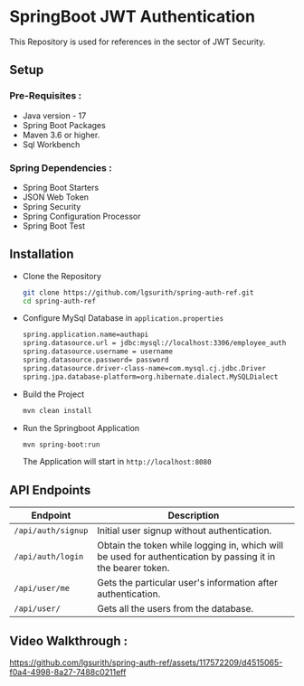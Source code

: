 # SpringBoot JWT Authentication
This Repository is used for references in the sector of JWT Security.

## Setup
### Pre-Requisites : 
* Java version - 17
* Spring Boot Packages
* Maven 3.6 or higher.
* Sql Workbench

### Spring Dependencies :
* Spring Boot Starters
* JSON Web Token
* Spring Security
* Spring Configuration Processor
* Spring Boot Test

## Installation
* Clone the Repository
  ```bash
  git clone https://github.com/lgsurith/spring-auth-ref.git
  cd spring-auth-ref
  ```
  
* Configure MySql Database in ```application.properties```
  
  ```bash
  spring.application.name=authapi
  spring.datasource.url = jdbc:mysql://localhost:3306/employee_auth
  spring.datasource.username = username
  spring.datasource.password= password
  spring.datasource.driver-class-name=com.mysql.cj.jdbc.Driver
  spring.jpa.database-platform=org.hibernate.dialect.MySQLDialect
  ```
  
* Build the Project
  ```bash
  mvn clean install
  ```
  
* Run the Springboot Application
  ```bash
  mvn spring-boot:run
  ```

  The Application will start in ```http://localhost:8080```

## API Endpoints

| Endpoint           | Description                                                                                  |
|--------------------|----------------------------------------------------------------------------------------------|
| `/api/auth/signup` | Initial user signup without authentication.                                                  |
| `/api/auth/login`  | Obtain the token while logging in, which will be used for authentication by passing it in the bearer token. |
| `/api/user/me`     | Gets the particular user's information after authentication.                                  |
| `/api/user/`       | Gets all the users from the database.                                                        |

  
## Video Walkthrough : 
https://github.com/lgsurith/spring-auth-ref/assets/117572209/d4515065-f0a4-4998-8a27-7488c0211eff


